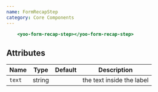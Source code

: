 ```yaml
---
name: FormRecapStep
category: Core Components
---
```


```form-recap-step.html
    <yoo-form-recap-step></yoo-form-recap-step>
```

## Attributes

|Name|Type|Default|Description|
|---|---|---|---|
|`text`|string|   |the text inside the label|
